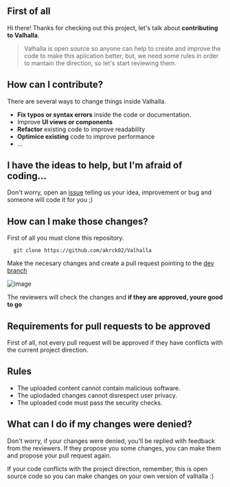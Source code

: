 ## First of all

Hi there! Thanks for checking out this project, let's talk about **contributing to Valhalla**.
> Valhalla is open source so anyone can help to create and improve the code to make this aplication better,
> but, we need some rules in order to mantain the direction, so let's start reviewing them.

## How can I contribute?
There are several ways to change things inside Valhalla. 

- **Fix typos or syntax errors** inside the code or documentation.
- Improve **UI views or components**
- **Refactor** existing code to improve readability
- **Optimice existing** code to improve performance
- ...

## I have the ideas to help, but I'm afraid of coding...
Don't worry, open an [issue](https://github.com/akrck02/Valhalla/issues/new) telling us your idea, improvement or bug and someone will code it for you ;)

## How can I make those changes?
First of all you must clone this repository.
```git 
  git clone https://github.com/akrck02/Valhalla
```

Make the necesary changes and create a pull request pointing to the [dev branch](https://github.com/akrck02/Valhalla/tree/dev) 

![image](https://user-images.githubusercontent.com/43274508/168470381-0205533d-0942-41e7-a732-388fa29283dd.png)

The reviewers will check the changes and **if they are approved, youre good to go**

## Requirements for pull requests to be approved
First of all, not every pull request will be approved if they have conflicts with the current project direction.

## Rules 
- The uploaded content cannot contain malicious software.
- The uplodaded changes cannot disrespect user privacy.
- The uploaded code must pass the security checks.

## What can I do if my changes were denied?
Don't worry, if your changes were denied, you'll be replied with feedback from the reviewers. 
If they propose you some changes, you can make them and propose your pull request again.

If your code conflicts with the project direction, remember, this is open source code so you can make changes on your own version of valhalla :)
     

